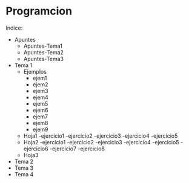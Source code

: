 # Programcion 

Indice:
  + Apuntes
    * Apuntes-Tema1
    * Apuntes-Tema2
    * Apuntes-Tema3
  + Tema 1
    * Ejemplos
      - ejem1
      - ejem2
      - ejem3
      - ejem4
      - ejem5
      - ejem6
      - ejem7
      - ejem8
      - ejem9
    * Hoja1
      -ejercicio1
      -ejercicio2
      -ejercicio3
      -ejercicio4
      -ejercicio5
    * Hoja2
      -ejercicio1
      -ejercicio2
      -ejercicio3
      -ejercicio4
      -ejercicio5
      -ejercicio6
      -ejercicio7
      -ejercicio8
    * Hoja3
  + Tema 2
  + Tema 3
  + Tema 4
